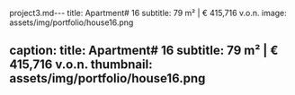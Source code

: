 project3.md---
title: Apartment# 16
subtitle: 79 m² | € 415,716 v.o.n.
image: assets/img/portfolio/house16.png

caption:
  title: Apartment# 16
  subtitle: 79 m² | € 415,716 v.o.n.
  thumbnail: assets/img/portfolio/house16.png
---


